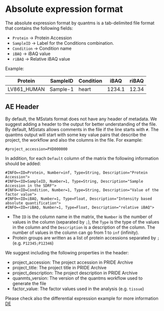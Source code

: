 # Absolute expression format

The absolute expression format by quantms is a tab-delimited file format that contains the following fields:

- `Protein` -> Protein Accession
- `SampleID` -> Label for the Conditions combination.
- `Condition` -> Condition name
- `iBAQ` -> iBAQ value
- `riBAQ` -> Relative iBAQ value

Example: 

| Protein    | SampleID     | Condition | iBAQ   | riBAQ  |
| ---------  |--------------|-----------|--------| -------|
|LV861_HUMAN | Sample-1     | heart     | 1234.1 | 12.34  |

## AE Header 

By default, the MSstats format does not have any header of metadata. We suggest adding a header to the output for better understanding of the file. By default, MSstats allows comments in the file if the line starts with `#`. The quantms output will start with some key value pairs that describe the project, the workflow and also the columns in the file. For example: 

`#project_accession=PXD000000`

In addition, for each `Default` column of the matrix the following information should be added: 

```
#INFO=<ID=Protein, Number=inf, Type=String, Description="Protein Accession">
#INFO=<ID=SampleID, Number=1, Type=String, Description="Sample Accession in the SDRF">
#INFO=<ID=Condition, Number=1, Type=String, Description="Value of the factor value">
#INFO=<ID=iBAQ, Number=1, Type=Float, Description="Intensity based absolute quantification">
#INFO=<ID=riBAQ, Number=1, Type=Float, Description="relative iBAQ">
```

- The `ID` is the column name in the matrix, the `Number` is the number of values in the column (separated by `;`), the `Type` is the type of the values in the column and the `Description` is a description of the column. The number of values in the column can go from 1 to `inf` (infinity).
- Protein groups are written as a list of protein accessions separated by `;` (e.g. `P12345;P12346`) 

We suggest including the following properties in the header: 

- project_accession: The project accession in PRIDE Archive
- project_title: The project title in PRIDE Archive
- project_description: The project description in PRIDE Archive
- quanmts_version: The version of the quantms workflow used to generate the file
- factor_value: The factor values used in the analysis (e.g. `tissue`)


Please check also the differential expression example for more information [DE](DE.md)



